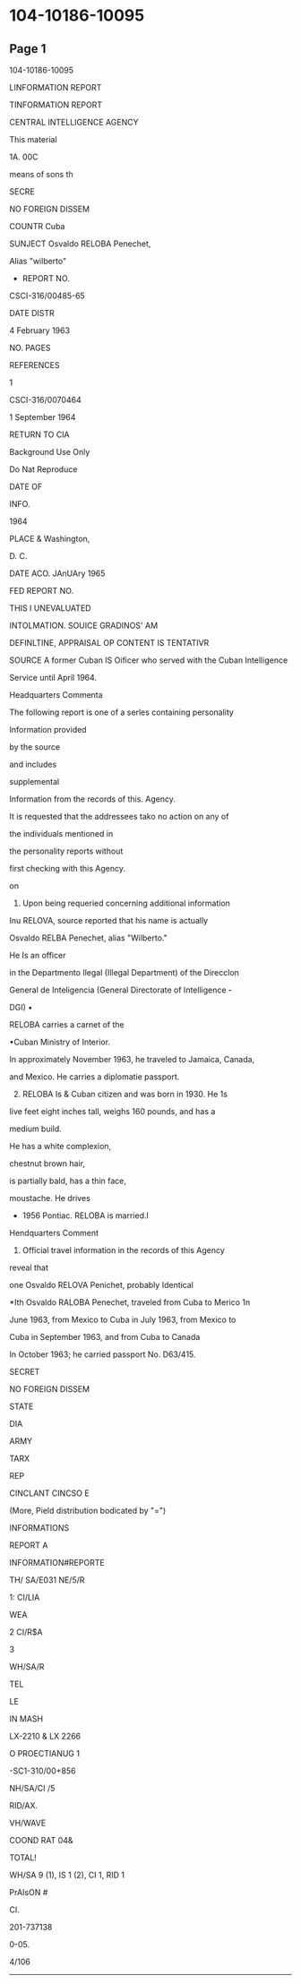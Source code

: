 # 104-10186-10095

## Page 1

104-10186-10095

LINFORMATION REPORT

TINFORMATION REPORT

CENTRAL INTELLIGENCE AGENCY

This material

1A. 00C

means of sons th

SECRE

NO FOREIGN DISSEM

COUNTR Cuba

SUNJECT Osvaldo RELOBA Penechet,

Alias "wilberto"

- REPORT NO.

CSCI-316/00485-65

DATE DISTR

4 February 1963

NO. PAGES

REFERENCES

1

CSCI-316/0070464

1 September 1964

RETURN TO CIA

Background Use Only

Do Nat Reproduce

DATE OF

INFO.

1964

PLACE & Washington,

D. C.

DATE ACO. JAnUAry 1965

FED REPORT NO.

THIS I UNEVALUATED

INTOLMATION. SOUICE GRADINOS' AM

DEFINLTINE, APPRAISAL OP CONTENT IS TENTATIVR

SOURCE A former Cuban IS Oificer who served with the Cuban Intelligence

Service until April 1964.

Headquarters Commenta

The following report is one of a serles containing personality

Information provided

by the source

and includes

supplemental

Information from the records of this. Agency.

It is requested that the addressees tako no action on any of

the individuals mentioned in

the personality reports without

first checking with this Agency.

on

1. Upon being requeried concerning additional information

Inu RELOVA, source reported that his name is actually

Osvaldo RELBA Penechet, alias "Wilberto."

He Is an officer

in the Departmento Ilegal (Illegal Department) of the Direcclon

General de Inteligencia (General Directorate of Intelligence -

DGI) •

RELOBA carries a carnet of the

•Cuban Ministry of Interior.

In approximately November 1963, he traveled to Jamaica, Canada,

and Mexico. He carries a diplomatie passport.

2. RELOBA Is & Cuban citizen and was born in 1930. He 1s

Iive feet eight inches tall, weighs 160 pounds, and has a

medium build.

He has a white complexion,

chestnut brown hair,

is partially bald, has a thin face,

moustache. He drives

* 1956 Pontiac. RELOBA is married.l

Hendquarters Comment

1. Official travel information in the records of this Agency

reveal that

one Osvaldo RELOVA Penichet, probably Identical

*Ith Osvaldo RALOBA Penechet, traveled from Cuba to Merico 1n

June 1963, from Mexico to Cuba in July 1963, from Mexico to

Cuba in September 1963, and from Cuba to Canada

In October 1963; he carried passport No. D63/415.

SECRET

NO FOREIGN DISSEM

STATE

DIA

ARMY

TARX

REP

CINCLANT CINCSO E

(More, Pield distribution bodicated by "=")

INFORMATIONS

REPORT A

INFORMATION#REPORTE

TH/ SA/E031 NE/5/R

1: CI/LIA

WEA

2 CI/R$A

3

WH/SA/R

TEL

LE

IN MASH

LX-2210 & LX 2266

O PROECTIANUG 1

-SC1-310/00+856

NH/SA/CI /5

RID/AX.

VH/WAVE

COOND RAT 04&

TOTAL!

WH/SA 9 (1), IS 1 (2), CI 1, RID 1

PrAIsON #

CI.

201-737138

0-05.

4/106

---

